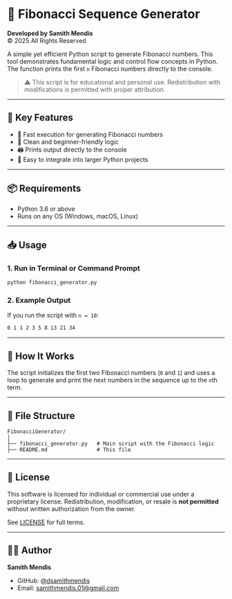 
# 🔢 Fibonacci Sequence Generator

**Developed by Samith Mendis**  
© 2025 All Rights Reserved

A simple yet efficient Python script to generate Fibonacci numbers. This tool demonstrates fundamental logic and control flow concepts in Python. The function prints the first `n` Fibonacci numbers directly to the console.

> ⚠️ This script is for educational and personal use. Redistribution with modifications is permitted with proper attribution.

---

## 💼 Key Features

- 🚀 Fast execution for generating Fibonacci numbers
- 🧮 Clean and beginner-friendly logic
- 🖨️ Prints output directly to the console
- 🧩 Easy to integrate into larger Python projects

---

## 📦 Requirements

- Python 3.6 or above
- Runs on any OS (Windows, macOS, Linux)

---

## 📥 Usage

### 1. Run in Terminal or Command Prompt

```bash
python fibonacci_generator.py
```

### 2. Example Output

If you run the script with `n = 10`:

```bash
0 1 1 2 3 5 8 13 21 34
```

---

## 🧠 How It Works

The script initializes the first two Fibonacci numbers (`0` and `1`) and uses a loop to generate and print the next numbers in the sequence up to the `n`th term.

---

## 📁 File Structure

```
FibonacciGenerator/
│
├── fibonacci_generator.py   # Main script with the Fibonacci logic
├── README.md                # This file
```

---

## 📜 License

This software is licensed for individual or commercial use under a proprietary license. Redistribution, modification, or resale is **not permitted** without written authorization from the owner.

See [LICENSE](LICENSE) for full terms.

---

## 👨‍💻 Author

**Samith Mendis**  
- GitHub: [@dsamithmendis](https://github.com/dsamithmendis)  
- Email: [samithmendis.01@gmail.com](mailto:samithmendis.01@gmail.com)
